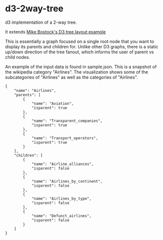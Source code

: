 d3-2way-tree
============

d3 implementation of a 2-way tree.

It extends <a href="http://mbostock.github.io/d3/talk/20111018/tree.html">Mike Bostock's D3 tree layout example</a>

This is essentially a graph focused on a single root node that you want to display its parents and children for. Unlike other D3 graphs, there is a static up/down direction of the tree fanout, which informs the user of parent vs child nodes.

An example of the input data is found in sample.json.
This is a snapshot of the wikipedia category "Airlines". The visualization shows some of the subcategories of "Airlines" as well as the categories of "Airlines".

```
{
    "name": "Airlines",
    "parents": [
        {
            "name": "Aviation",
            "isparent": true
        },
        {
            "name": "Transparent_companies",
            "isparent": true
        },
        {
            "name": "Transport_operators",
            "isparent": true
        }
    ],
    "children": [
        {
            "name": "Airline_alliances",
            "isparent": false
        },
        {
            "name": "Airlines_by_continent",
            "isparent": false
        },
        {
            "name": "Airlines_by_type",
            "isparent": false
        },
        {
            "name": "Defunct_airlines",
            "isparent": false
        }
    ]
}
```
